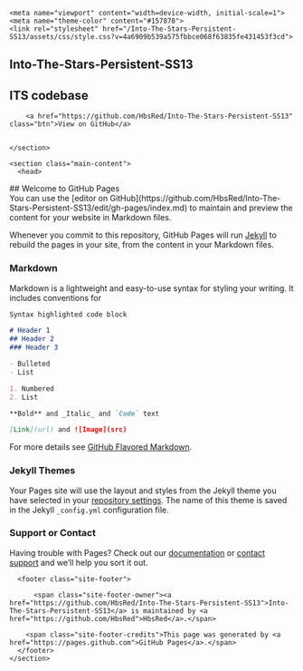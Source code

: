 <!DOCTYPE html>
<html lang="en-US">
  <head>
    <meta charset="UTF-8">

<!-- Begin Jekyll SEO tag v2.7.1 -->
<title>Into-The-Stars-Persistent-SS13 | ITS codebase</title>
<meta name="generator" content="Jekyll v3.9.0" />
<meta property="og:title" content="Into-The-Stars-Persistent-SS13" />
<meta property="og:locale" content="en_US" />
<meta name="description" content="ITS codebase" />
<meta property="og:description" content="ITS codebase" />
<link rel="canonical" href="https://hbsred.github.io/Into-The-Stars-Persistent-SS13/" />
<meta property="og:url" content="https://hbsred.github.io/Into-The-Stars-Persistent-SS13/" />
<meta property="og:site_name" content="Into-The-Stars-Persistent-SS13" />
<meta name="twitter:card" content="summary" />
<meta property="twitter:title" content="Into-The-Stars-Persistent-SS13" />
<script type="application/ld+json">
{"description":"ITS codebase","url":"https://hbsred.github.io/Into-The-Stars-Persistent-SS13/","@type":"WebSite","headline":"Into-The-Stars-Persistent-SS13","name":"Into-The-Stars-Persistent-SS13","@context":"https://schema.org"}</script>
<!-- End Jekyll SEO tag -->

    <meta name="viewport" content="width=device-width, initial-scale=1">
    <meta name="theme-color" content="#157878">
    <link rel="stylesheet" href="/Into-The-Stars-Persistent-SS13/assets/css/style.css?v=4a6909b539a575fbbce068f63835fe431453f3cd">
  </head>
  <body>
    <section class="page-header">
      <h1 class="project-name">Into-The-Stars-Persistent-SS13</h1>
      <h2 class="project-tagline">ITS codebase</h2>
      
        <a href="https://github.com/HbsRed/Into-The-Stars-Persistent-SS13" class="btn">View on GitHub</a>
      
      
    </section>

    <section class="main-content">
      <head>
  <link rel="stylesheet" href="dot.css" type="text/css" media="all" />
</head>
<body class=".bg">
## Welcome to GitHub Pages
<div id="stars"></div>
<div id="stars2"></div>
<div id="stars3"></div>
You can use the [editor on GitHub](https://github.com/HbsRed/Into-The-Stars-Persistent-SS13/edit/gh-pages/index.md) to maintain and preview the content for your website in Markdown files.

Whenever you commit to this repository, GitHub Pages will run [Jekyll](https://jekyllrb.com/) to rebuild the pages in your site, from the content in your Markdown files.

### Markdown

Markdown is a lightweight and easy-to-use syntax for styling your writing. It includes conventions for

```markdown
Syntax highlighted code block

# Header 1
## Header 2
### Header 3

- Bulleted
- List

1. Numbered
2. List

**Bold** and _Italic_ and `Code` text

[Link](url) and ![Image](src)
```

For more details see [GitHub Flavored Markdown](https://guides.github.com/features/mastering-markdown/).

### Jekyll Themes

Your Pages site will use the layout and styles from the Jekyll theme you have selected in your [repository settings](https://github.com/HbsRed/Into-The-Stars-Persistent-SS13/settings/pages). The name of this theme is saved in the Jekyll `_config.yml` configuration file.

### Support or Contact

Having trouble with Pages? Check out our [documentation](https://docs.github.com/categories/github-pages-basics/) or [contact support](https://support.github.com/contact) and we’ll help you sort it out.
</body>


      <footer class="site-footer">
        
          <span class="site-footer-owner"><a href="https://github.com/HbsRed/Into-The-Stars-Persistent-SS13">Into-The-Stars-Persistent-SS13</a> is maintained by <a href="https://github.com/HbsRed">HbsRed</a>.</span>
        
        <span class="site-footer-credits">This page was generated by <a href="https://pages.github.com">GitHub Pages</a>.</span>
      </footer>
    </section>

    
  </body>
</html>
